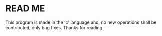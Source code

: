 # READ ME
This program is made in the 'c' language and, no new operations
shall be contributed, only bug fixes.
Thanks for reading.
